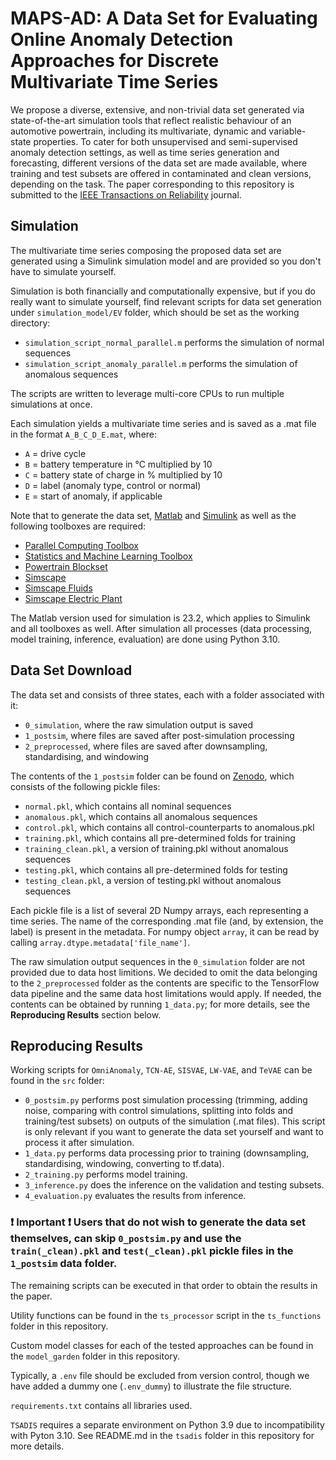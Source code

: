 # MAPS-AD: A Data Set for Evaluating Online Anomaly Detection Approaches for Discrete Multivariate Time Series

We propose a diverse, extensive, and non-trivial data set generated via state-of-the-art simulation tools that reflect realistic behaviour of an automotive powertrain, including its multivariate, dynamic and variable-state properties. 
To cater for both unsupervised and semi-supervised anomaly detection settings, as well as time series generation and forecasting, different versions of the data set are made available, where training and test subsets are offered in contaminated and clean versions, depending on the task.
The paper corresponding to this repository is submitted to the [IEEE Transactions on Reliability](https://ieeexplore.ieee.org/xpl/RecentIssue.jsp?punumber=24) journal.

## Simulation
The multivariate time series composing the proposed data set are generated using a Simulink simulation model and are provided so you don't have to simulate yourself. 

Simulation is both financially and computationally expensive, but if you do really want to simulate yourself, find relevant scripts for data set generation under `simulation_model/EV` folder, which should be set as the working directory:
- `simulation_script_normal_parallel.m` performs the simulation of normal sequences
- `simulation_script_anomaly_parallel.m` performs the simulation of anomalous sequences

The scripts are written to leverage multi-core CPUs to run multiple simulations at once.

Each simulation yields a multivariate time series and is saved as a .mat file in the format `A_B_C_D_E.mat`, where:
- `A` = drive cycle
- `B` = battery temperature in °C multiplied by 10
- `C` = battery state of charge in % multiplied by 10
- `D` = label (anomaly type, control or normal)
- `E` = start of anomaly, if applicable 

Note that to generate the data set, [Matlab](https://www.mathworks.com/products/matlab.html) and [Simulink](https://www.mathworks.com/products/simulink.html) as well as the following toolboxes are required:
- [Parallel Computing Toolbox](https://de.mathworks.com/products/parallel-computing.html)
- [Statistics and Machine Learning Toolbox](https://de.mathworks.com/products/statistics.html)
- [Powertrain Blockset](https://de.mathworks.com/products/powertrain.html)
- [Simscape](https://de.mathworks.com/products/simscape.html)
- [Simscape Fluids](https://de.mathworks.com/products/simscape-fluids.html)
- [Simscape Electric Plant](https://www.mathworks.com/products/simscape-electrical.html)

The Matlab version used for simulation is 23.2, which applies to Simulink and all toolboxes as well. After simulation all processes (data processing, model training, inference, evaluation) are done using Python 3.10. 

## Data Set Download
The data set and consists of three states, each with a folder associated with it:
- `0_simulation`, where the raw simulation output is saved
- `1_postsim`, where files are saved after post-simulation processing 
- `2_preprocessed`, where files are saved after downsampling, standardising, and windowing

The contents of the `1_postsim` folder can be found on [Zenodo](), which consists of the following pickle files:
- `normal.pkl`, which contains all nominal sequences 
- `anomalous.pkl`, which contains all anomalous sequences 
- `control.pkl`, which contains all control-counterparts to anomalous.pkl
- `training.pkl`, which contains all pre-determined folds for training
- `training_clean.pkl`, a version of training.pkl without anomalous sequences
- `testing.pkl`, which contains all pre-determined folds for testing
- `testing_clean.pkl`, a version of testing.pkl without anomalous sequences

Each pickle file is a list of several 2D Numpy arrays, each representing a time series. The name of the corresponding .mat file (and, by extension, the label) is present in the metadata. For numpy object `array`, it can be read by calling `array.dtype.metadata['file_name']`.

The raw simulation output sequences in the `0_simulation` folder are not provided due to data host limitions.
We decided to omit the data belonging to the `2_preprocessed` folder as the contents are specific to the TensorFlow data pipeline and the same data host limitations would apply. If needed, the contents can be obtained by running `1_data.py`; for more details, see the **Reproducing Results** section below.

## Reproducing Results 
Working scripts for `OmniAnomaly`, `TCN-AE`, `SISVAE`, `LW-VAE`, and `TeVAE` can be found in the `src` folder: 
- `0_postsim.py` performs post simulation processing (trimming, adding noise, comparing with control simulations, splitting into folds and training/test subsets) on outputs of the simulation (.mat files). This script is only relevant if you want to generate the data set yourself and want to process it after simulation.
- `1_data.py` performs data processing prior to training (downsampling, standardising, windowing, converting to tf.data).
- `2_training.py` performs model training.
- `3_inference.py` does the inference on the validation and testing subsets.
- `4_evaluation.py` evaluates the results from inference.

### :exclamation: **Important** :exclamation: **Users that do not wish to generate the data set themselves, can skip `0_postsim.py` and use the `train(_clean).pkl` and `test(_clean).pkl` pickle files in the `1_postsim` data folder.** ### 

The remaining scripts can be executed in that order to obtain the results in the paper.

Utility functions can be found in the `ts_processor` script in the `ts_functions` folder in this repository.

Custom model classes for each of the tested approaches can be found in the `model_garden` folder in this repository.

Typically, a `.env` file should be excluded from version control, though we have added a dummy one (`.env_dummy`) to illustrate the file structure.

`requirements.txt` contains all libraries used.

`TSADIS` requires a separate environment on Python 3.9 due to incompatibility with Pyton 3.10. See README.md in the `tsadis` folder in this repository for more details.
